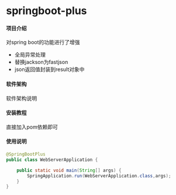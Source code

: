 # springboot-plus

#### 项目介绍
对spring boot的功能进行了增强

- 全局异常处理
- 替换jackson为fastjson
- json返回值封装到result对象中

#### 软件架构
软件架构说明


#### 安装教程

直接加入pom依赖即可

#### 使用说明

```java
@SpringBootPlus
public class WebServerApplication {

    public static void main(String[] args) {
        SpringApplication.run(WebServerApplication.class,args);
    }
}
```
